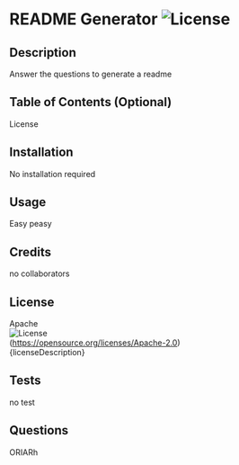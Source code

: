 # README Generator ![License](https://img.shields.io/badge/License-Apache_2.0-blue.svg)

## Description

Answer the questions to generate a readme

## Table of Contents (Optional)

<a name = "License">License</a>

## Installation

No installation required

## Usage

Easy peasy

## Credits

no collaborators

## License

Apache <br>
![License](https://img.shields.io/badge/License-Apache_2.0-blue.svg)<br>
(https://opensource.org/licenses/Apache-2.0)<br>
{licenseDescription}

## Tests

no test

## Questions
ORIARh
